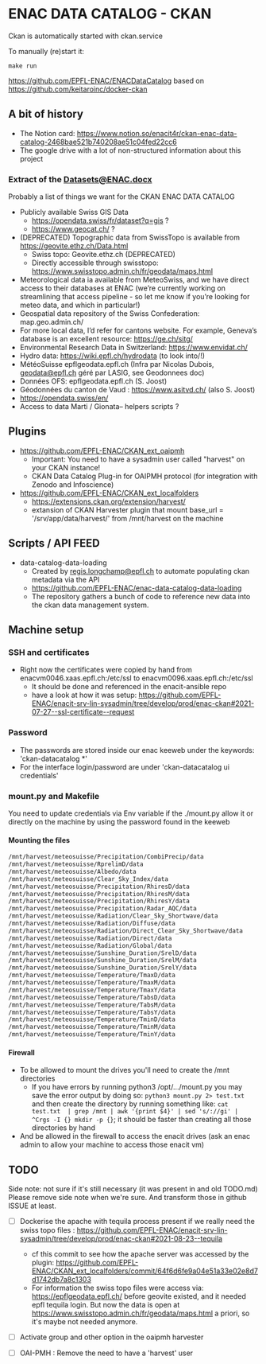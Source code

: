# ENAC DATA CATALOG - CKAN

Ckan is automatically started with ckan.service

To manually (re)start it:

```
make run
```

https://github.com/EPFL-ENAC/ENACDataCatalog based on https://github.com/keitaroinc/docker-ckan

## A bit of history
- The Notion card: https://www.notion.so/enacit4r/ckan-enac-data-catalog-2468bae521b740208ae51c04fed22cc6
- The google drive with a lot of non-structured information about this project

### Extract of the Datasets@ENAC.docx
Probably a list of things we want for the CKAN ENAC DATA CATALOG
- Publicly available Swiss GIS Data
    - https://opendata.swiss/fr/dataset?q=gis ?
    - https://www.geocat.ch/ ? 
- (DEPRECATED) Topographic data from SwissTopo is available from https://geovite.ethz.ch/Data.html
    - Swiss topo: Geovite.ethz.ch (DEPRECATED)
    - Directly accessible through swisstopo: https://www.swisstopo.admin.ch/fr/geodata/maps.html
- Meteorological data ia available from MeteoSwiss, and we have direct access to their databases at ENAC (we’re currently working on streamlining that access pipeline - so let me know if you’re looking for meteo data, and which in particular!)
- Geospatial data repository of the Swiss Confederation: map.geo.admin.ch/
- For more local data, I’d refer for cantons website. For example, Geneva’s database is an excellent resource: https://ge.ch/sitg/
- Environmental Research Data in Switzerland: https://www.envidat.ch/
- Hydro data: https://wiki.epfl.ch/hydrodata (to look into/!\)
- MétéoSuisse epflgeodata.epfl.ch (Infra par Nicolas Dubois, geodata@epfl.ch géré par LASIG, see Geodonnees doc) 
- Données OFS: epflgeodata.epfl.ch (S. Joost)
- Géodonnées du canton de Vaud : https://www.asitvd.ch/ (also S. Joost)
- https://opendata.swiss/en/
- Access to data Marti / Gionata– helpers scripts ?


## Plugins
- https://github.com/EPFL-ENAC/CKAN_ext_oaipmh
    - Important: You need to have a sysadmin user called "harvest" on your CKAN instance!
    - CKAN Data Catalog Plug-in for OAIPMH protocol (for integration with Zenodo and Infoscience)    
- https://github.com/EPFL-ENAC/CKAN_ext_localfolders
    - https://extensions.ckan.org/extension/harvest/
    - extansion of CKAN Harvester plugin that mount
        base_url = '/srv/app/data/harvest/' from /mnt/harvest on the machine

## Scripts / API FEED
- data-catalog-data-loading
    - Created by regis.longchamp@epfl.ch to automate populating ckan metadata via the API
    - https://github.com/EPFL-ENAC/enac-data-catalog-data-loading
    - The repository gathers a bunch of code to reference new data into the ckan data management system.

## Machine setup

### SSH and certificates
- Right now the certificates were copied by hand from enacvm0046.xaas.epfl.ch:/etc/ssl to enacvm0096.xaas.epfl.ch:/etc/ssl
    - It should be done and referenced in the enacit-ansible repo
    - have a look at how it was setup: https://github.com/EPFL-ENAC/enacit-srv-lin-sysadmin/tree/develop/prod/enac-ckan#2021-07-27--ssl-certificate--request

### Password
- The passwords are stored inside our enac keeweb under the keywords: 'ckan-datacatalog *'
- For the interface login/password are under 'ckan-datacatalog ui credentials'

### mount.py and Makefile
You need to update credentials via Env variable if the ./mount.py allow it or directly on the machine by using the password found in the keeweb
#### Mounting the files

```bash
/mnt/harvest/meteosuisse/Precipitation/CombiPrecip/data
/mnt/harvest/meteosuisse/RprelimD/data
/mnt/harvest/meteosuisse/Albedo/data
/mnt/harvest/meteosuisse/Clear_Sky_Index/data
/mnt/harvest/meteosuisse/Precipitation/RhiresD/data
/mnt/harvest/meteosuisse/Precipitation/RhiresM/data
/mnt/harvest/meteosuisse/Precipitation/RhiresY/data
/mnt/harvest/meteosuisse/Precipitation/Radar_AQC/data
/mnt/harvest/meteosuisse/Radiation/Clear_Sky_Shortwave/data
/mnt/harvest/meteosuisse/Radiation/Diffuse/data
/mnt/harvest/meteosuisse/Radiation/Direct_Clear_Sky_Shortwave/data
/mnt/harvest/meteosuisse/Radiation/Direct/data
/mnt/harvest/meteosuisse/Radiation/Global/data
/mnt/harvest/meteosuisse/Sunshine_Duration/SrelD/data
/mnt/harvest/meteosuisse/Sunshine_Duration/SrelM/data
/mnt/harvest/meteosuisse/Sunshine_Duration/SrelY/data
/mnt/harvest/meteosuisse/Temperature/TmaxD/data
/mnt/harvest/meteosuisse/Temperature/TmaxM/data
/mnt/harvest/meteosuisse/Temperature/TmaxY/data
/mnt/harvest/meteosuisse/Temperature/TabsD/data
/mnt/harvest/meteosuisse/Temperature/TabsM/data
/mnt/harvest/meteosuisse/Temperature/TabsY/data
/mnt/harvest/meteosuisse/Temperature/TminD/data
/mnt/harvest/meteosuisse/Temperature/TminM/data
/mnt/harvest/meteosuisse/Temperature/TminY/data
```
#### Firewall
- To be allowed to mount the drives you'll need to create the /mnt directories
    - If you have errors by running python3 /opt/.../mount.py you may save the error output by doing so: `python3 mount.py 2> test.txt` and then create the directory by running something like: `cat test.txt  | grep /mnt | awk '{print $4}' | sed 's/://gi' | ^Crgs -I {} mkdir -p {}`; it should be faster than creating all those directories by hand
- And be allowed in the firewall to access the enacit drives (ask an enac admin to allow your machine to access those enacit vm)


## TODO
Side note: not sure if it's still necessary (it was present in and old TODO.md)
Please remove side note when we're sure. And transform those in github ISSUE at least.

- [ ] Dockerise the apache with tequila process present if we really need the swiss topo files : https://github.com/EPFL-ENAC/enacit-srv-lin-sysadmin/tree/develop/prod/enac-ckan#2021-08-23--tequila
    - cf this commit to see how the apache server was accessed by the plugin: 
        https://github.com/EPFL-ENAC/CKAN_ext_localfolders/commit/64f6d6fe9a04e51a33e02e8d7d1742db7a8c1303
    - For information the swiss topo files were access via: https://epflgeodata.epfl.ch/ before geovite existed, and it needed epfl tequila login. But now the data is open at https://www.swisstopo.admin.ch/fr/geodata/maps.html a priori, so it's maybe not needed anymore.
- [ ] Activate group and other option in the oaipmh harvester
- [ ] OAI-PMH : Remove the need to have a 'harvest' user

